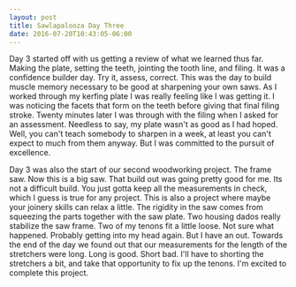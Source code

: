 ```yaml
---
layout: post
title: Sawlapalooza Day Three
date: 2016-07-20T10:43:05-06:00
---
```


Day 3 started off with us getting a review of what we learned thus far.  Making
the plate, setting the teeth, jointing the tooth line, and filing.  It was a
confidence builder day.  Try it, assess, correct.  This
was the day to build muscle memory necessary to be good at sharpening your
own saws.  As I worked through my kerfing plate I was really feeling like I was
getting it.  I was noticing the facets that form on the teeth before giving
that final filing stroke.  Twenty minutes later I was through with the filing
when I asked for an assessment.  Needless to say, my plate wasn't as good
as I had hoped.  Well, you can't teach somebody to sharpen in a week, at least
you can't expect to much from them anyway.  But I was committed to the pursuit
of excellence.

Day 3 was also the start of our second woodworking project.  The frame saw.
Now this is a big saw.  That build out was going pretty good for me.  Its not a
difficult build.  You just gotta keep all the measurements in check, which I
guess is true for any project.  This is also a project where maybe your joinery
skills can relax a little.  The rigidity in the saw comes from squeezing the
parts together with the saw plate.  Two housing dados really stabilize the
saw frame.  Two of my tenons fit a little loose.  Not sure what happened.  Probably
getting into my head again.  But I have an out.  Towards the end of the day
we found out that our measurements for the length of the stretchers were
long.  Long is good.  Short bad.  I'll have to shorting the stretchers a bit, and
take that opportunity to fix up the tenons.  I'm excited to complete this project.
